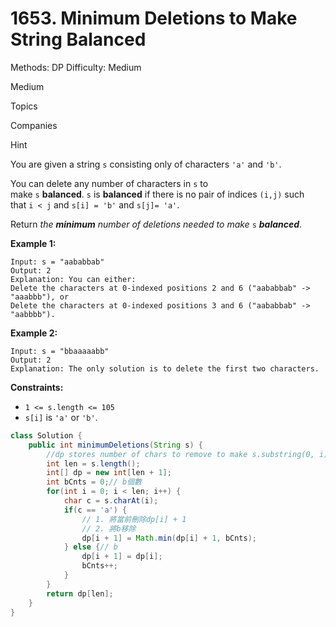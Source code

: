 # 1653. Minimum Deletions to Make String Balanced

Methods: DP
Difficulty: Medium

Medium

Topics

Companies

Hint

You are given a string `s` consisting only of characters `'a'` and `'b'`​​​​.

You can delete any number of characters in `s` to make `s` **balanced**. `s` is **balanced** if there is no pair of indices `(i,j)` such that `i < j` and `s[i] = 'b'` and `s[j]= 'a'`.

Return *the **minimum** number of deletions needed to make* `s` ***balanced***.

**Example 1:**

```
Input: s = "aababbab"
Output: 2
Explanation: You can either:
Delete the characters at 0-indexed positions 2 and 6 ("aababbab" -> "aaabbb"), or
Delete the characters at 0-indexed positions 3 and 6 ("aababbab" -> "aabbbb").

```

**Example 2:**

```
Input: s = "bbaaaaabb"
Output: 2
Explanation: The only solution is to delete the first two characters.

```

**Constraints:**

- `1 <= s.length <= 105`
- `s[i]` is `'a'` or `'b'`​​.

```java
class Solution {
    public int minimumDeletions(String s) {
        //dp stores number of chars to remove to make s.substring(0, i) valid
        int len = s.length();
        int[] dp = new int[len + 1];
        int bCnts = 0;// b個數
        for(int i = 0; i < len; i++) {
            char c = s.charAt(i);
            if(c == 'a') {
                // 1. 將當前刪除dp[i] + 1
                // 2. 將b移除
                dp[i + 1] = Math.min(dp[i] + 1, bCnts);
            } else {// b
                dp[i + 1] = dp[i];
                bCnts++;
            }
        }
        return dp[len];
    }
}
```